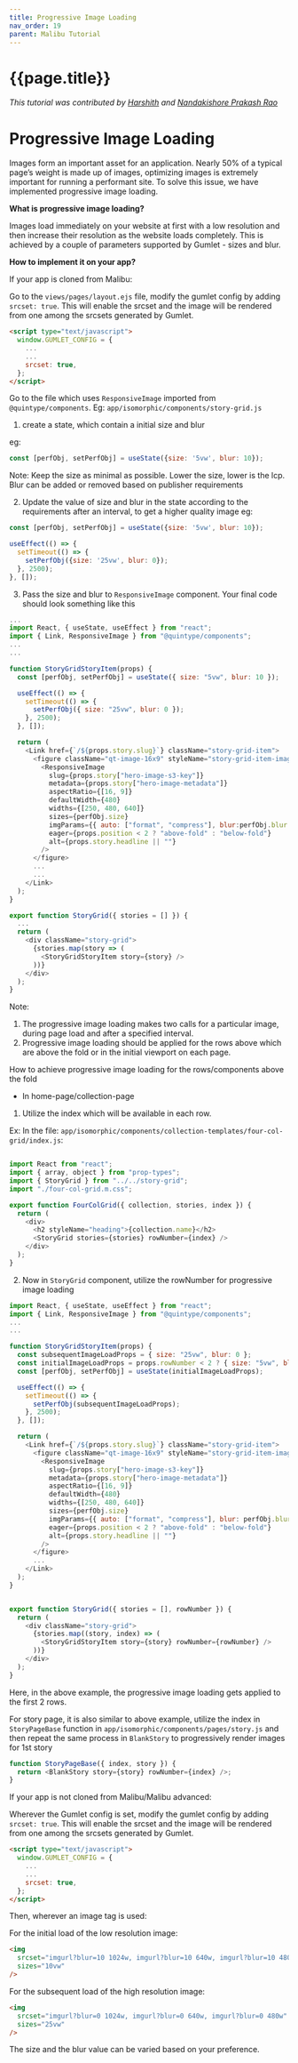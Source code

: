 ```yaml
---
title: Progressive Image Loading
nav_order: 19
parent: Malibu Tutorial
---
```


# {{page.title}}

_This tutorial was contributed by [Harshith](https://www.linkedin.com/in/harshith-raj-092ba4176) and [Nandakishore Prakash Rao](https://twitter.com/nkp_adm)_

# Progressive Image Loading

Images form an important asset for an application. Nearly 50% of a typical page’s weight is made up of images, optimizing images is extremely important for running a performant site. To solve this issue, we have implemented progressive image loading.

**What is progressive image loading?**

Images load immediately on your website at first with a low resolution and then increase their resolution as the website loads completely. This is achieved by a couple of parameters supported by Gumlet - sizes and blur.

**How to implement it on your app?**

If your app is cloned from Malibu:

Go to the `views/pages/layout.ejs` file, modify the gumlet config by adding `srcset: true`. This will enable the srcset and the image will be rendered from one among the srcsets generated by Gumlet.

```html
<script type="text/javascript">
  window.GUMLET_CONFIG = {
    ...
    ...
    srcset: true,
  };
</script>
```

Go to the file which uses `ResponsiveImage` imported from `@quintype/components`. Eg: `app/isomorphic/components/story-grid.js`

1. create a state, which contain a initial size and blur

eg:

```javascript
const [perfObj, setPerfObj] = useState({size: '5vw', blur: 10});
```

Note: Keep the size as minimal as possible. Lower the size, lower is the lcp. Blur can be added or removed based on publisher requirements

2. Update the value of size and blur in the state according to the requirements after an interval, to get a higher quality image
   eg:

```javascript
const [perfObj, setPerfObj] = useState({size: '5vw', blur: 10});

useEffect(() => {
  setTimeout(() => {
    setPerfObj({size: '25vw', blur: 0});
  }, 2500);
}, []);
```

3. Pass the size and blur to `ResponsiveImage` component. Your final code should look something like this

```javascript
...
import React, { useState, useEffect } from "react";
import { Link, ResponsiveImage } from "@quintype/components";
...
...

function StoryGridStoryItem(props) {
  const [perfObj, setPerfObj] = useState({ size: "5vw", blur: 10 });

  useEffect(() => {
    setTimeout(() => {
      setPerfObj({ size: "25vw", blur: 0 });
    }, 2500);
  }, []);

  return (
    <Link href={`/${props.story.slug}`} className="story-grid-item">
      <figure className="qt-image-16x9" styleName="story-grid-item-image">
        <ResponsiveImage
          slug={props.story["hero-image-s3-key"]}
          metadata={props.story["hero-image-metadata"]}
          aspectRatio={[16, 9]}
          defaultWidth={480}
          widths={[250, 480, 640]}
          sizes={perfObj.size}
          imgParams={{ auto: ["format", "compress"], blur:perfObj.blur }}
          eager={props.position < 2 ? "above-fold" : "below-fold"}
          alt={props.story.headline || ""}
        />
      </figure>
      ...
      ...
    </Link>
  );
}

export function StoryGrid({ stories = [] }) {
  ...
  return (
    <div className="story-grid">
      {stories.map(story => (
        <StoryGridStoryItem story={story} />
      ))}
    </div>
  );
}

```

Note: 
1. The progressive image loading makes two calls for a particular image, during page load and after a specified interval. 
2. Progressive image loading should be applied for the rows above which are above the fold or in the initial viewport on each page.

How to achieve progressive image loading for the rows/components above the fold

- In home-page/collection-page
1. Utilize the index which will be available in each row.


Ex: In the file: `app/isomorphic/components/collection-templates/four-col-grid/index.js`:

```javascript

import React from "react";
import { array, object } from "prop-types";
import { StoryGrid } from "../../story-grid";
import "./four-col-grid.m.css";

export function FourColGrid({ collection, stories, index }) {
  return (
    <div>
      <h2 styleName="heading">{collection.name}</h2>
      <StoryGrid stories={stories} rowNumber={index} />
    </div>
  );
}
```

2. Now in `StoryGrid` component, utilize the rowNumber for progressive image loading

```javascript
import React, { useState, useEffect } from "react";
import { Link, ResponsiveImage } from "@quintype/components";
...
...

function StoryGridStoryItem(props) {
  const subsequentImageLoadProps = { size: "25vw", blur: 0 };
  const initialImageLoadProps = props.rowNumber < 2 ? { size: "5vw", blur: 10 } : subsequentImageLoadProps;
  const [perfObj, setPerfObj] = useState(initialImageLoadProps);

  useEffect(() => {
    setTimeout(() => {
      setPerfObj(subsequentImageLoadProps);
    }, 2500);
  }, []);

  return (
    <Link href={`/${props.story.slug}`} className="story-grid-item">
      <figure className="qt-image-16x9" styleName="story-grid-item-image">
        <ResponsiveImage
          slug={props.story["hero-image-s3-key"]}
          metadata={props.story["hero-image-metadata"]}
          aspectRatio={[16, 9]}
          defaultWidth={480}
          widths={[250, 480, 640]}
          sizes={perfObj.size}
          imgParams={{ auto: ["format", "compress"], blur: perfObj.blur }}
          eager={props.position < 2 ? "above-fold" : "below-fold"}
          alt={props.story.headline || ""}
        />
      </figure>
      ...
    </Link>
  );
}


export function StoryGrid({ stories = [], rowNumber }) {
  return (
    <div className="story-grid">
      {stories.map((story, index) => (
        <StoryGridStoryItem story={story} rowNumber={rowNumber} />
      ))}
    </div>
  );
}

```


Here, in the above example, the progressive image loading gets applied to the first 2 rows.

For story page, it is also similar to above example, utilize the index in `StoryPageBase` function in `app/isomorphic/components/pages/story.js` and then repeat the same process in `BlankStory` to progressively render images for 1st story

```javascript
function StoryPageBase({ index, story }) {
  return <BlankStory story={story} rowNumber={index} />;
}
```

If your app is not cloned from Malibu/Malibu advanced:

Wherever the Gumlet config is set, modify the gumlet config by adding `srcset: true`. This will enable the srcset and the image will be rendered from one among the srcsets generated by Gumlet.

```html
<script type="text/javascript">
  window.GUMLET_CONFIG = {
    ...
    ...
    srcset: true,
  };
</script>
```

Then, wherever an image tag is used:

For the initial load of the low resolution image:

```html
<img
  srcset="imgurl?blur=10 1024w, imgurl?blur=10 640w, imgurl?blur=10 480w"
  sizes="10vw"
/>
```

For the subsequent load of the high resolution image:

```html
<img
  srcset="imgurl?blur=0 1024w, imgurl?blur=0 640w, imgurl?blur=0 480w"
  sizes="25vw"
/>
```

The size and the blur value can be varied based on your preference.
